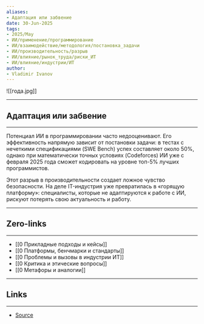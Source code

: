 ```yaml
---
aliases: 
- Адаптация или забвение 
date: 30-Jun-2025
tags:
- 2025/May
- ИИ/применение/программирование
- ИИ/взаимодействие/методология/постановка_задачи
- ИИ/производительность/разрыв
- ИИ/влияние/рынок_труда/риски_ИТ
- ИИ/влияние/индустрии/ИТ
author:
- Vladimir Ivanov
---
```

![[года.jpg]]

-----
##  Адаптация или забвение 
-----
Потенциал ИИ в программировании часто недооценивают. Его эффективность напрямую зависит от постановки задачи: в тестах с нечеткими спецификациями (SWE Bench) успех составляет около 50%, однако при математически точных условиях (Codeforces) ИИ уже с февраля 2025 года сможет кодировать на уровне топ-5% лучших программистов.

Этот разрыв в производительности создает ложное чувство безопасности. На деле IT-индустрия уже превратилась в «горящую платформу»: специалисты, которые не адаптируются к работе с ИИ, рискуют потерять свою актуальность и работу.

---
## Zero-links
---
- [[0 Прикладные подходы и кейсы]]
- [[0 Платформы, бенчмарки и стандарты]]
- [[0 Проблемы и вызовы в индустрии ИТ]]
- [[0 Критика и этические вопросы]]
- [[0 Метафоры и аналогии]]

---
## Links
---
- [Source](https://t.me/turboproject/1709)